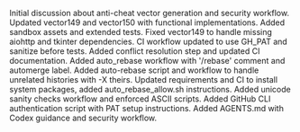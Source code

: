 Initial discussion about anti-cheat vector generation and security workflow.
Updated vector149 and vector150 with functional implementations. Added sandbox assets and extended tests.
Fixed vector149 to handle missing aiohttp and tkinter dependencies.
CI workflow updated to use GH_PAT and sanitize before tests.
Added conflict resolution step and updated CI documentation.
Added auto_rebase workflow with '/rebase' comment and automerge label.
Added auto-rebase script and workflow to handle unrelated histories with -X theirs.
Updated requirements and CI to install system packages, added auto_rebase_allow.sh instructions.
Added unicode sanity checks workflow and enforced ASCII scripts.
Added GitHub CLI authentication script with PAT setup instructions.
Added AGENTS.md with Codex guidance and security workflow.
